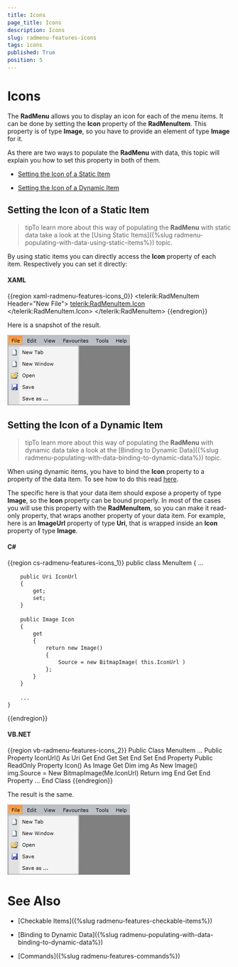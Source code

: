 ```yaml
---
title: Icons
page_title: Icons
description: Icons
slug: radmenu-features-icons
tags: icons
published: True
position: 5
---
```


# Icons

The __RadMenu__ allows you to display an icon for each of the menu items. It can be done by setting the __Icon__ property of the __RadMenuItem__. This property is of type __Image__, so you have to provide an element of type __Image__ for it.

As there are two ways to populate the __RadMenu__ with data, this topic will explain you how to set this property in both of them.

* [Setting the Icon of a Static Item](#setting-the-icon-of-a-static-item)

* [Setting the Icon of a Dynamic Item](#setting-the-icon-of-a-dynamic-item)

## Setting the Icon of a Static Item

>tipTo learn more about this way of populating the __RadMenu__ with static data take a look at the [Using Static Items]({%slug radmenu-populating-with-data-using-static-items%}) topic.

By using static items you can directly access the __Icon__ property of each item. Respectively you can set it directly:

#### __XAML__

{{region xaml-radmenu-features-icons_0}}
	<telerik:RadMenuItem Header="New File">
	    <telerik:RadMenuItem.Icon>
	        <Image Source="/Images/newFile.png"
	               Stretch="None" />
	    </telerik:RadMenuItem.Icon>
	</telerik:RadMenuItem>
{{endregion}}

Here is a snapshot of the result.

![](images/RadMenu_Features_Icons_01.png)

## Setting the Icon of a Dynamic Item

>tipTo learn more about this way of populating the __RadMenu__ with dynamic data take a look at the [Binding to Dynamic Data]({%slug radmenu-populating-with-data-binding-to-dynamic-data%}) topic.

When using dynamic items, you have to bind the __Icon__ property to a property of the data item. To see how to do this read [here](#Using_ContainerBindings).

The specific here is that your data item should expose a property of type __Image__, so the __Icon__ property can be bound properly. In most of the cases you will use this property with the __RadMenuItem__, so you can make it read-only property, that wraps another property of your data item. For example, here is an __ImageUrl__ property of type __Uri__, that is wrapped inside an __Icon__ property of type __Image__.

#### __C#__

{{region cs-radmenu-features-icons_1}}
	public class MenuItem
	{
	    ...
	
	    public Uri IconUrl
	    {
	        get;
	        set;
	    }
	
	    public Image Icon
	    {
	        get
	        {
	            return new Image()
	            {
	                Source = new BitmapImage( this.IconUrl )
	            };
	        }
	    }
	
	    ...
	}
{{endregion}}

#### __VB.NET__

{{region vb-radmenu-features-icons_2}}
	Public Class MenuItem
	 ...
	 Public Property IconUrl() As Uri
	  Get
	  End Get
	  Set
	  End Set
	 End Property
	 Public ReadOnly Property Icon() As Image
	  Get
	   Dim img As New Image()
	   img.Source = New BitmapImage(Me.IconUrl)
	   Return img
	  End Get
	 End Property
	 ...
	End Class
{{endregion}}

The result is the same.

![](images/RadMenu_Features_Icons_01.png)

# See Also

 * [Checkable Items]({%slug radmenu-features-checkable-items%})

 * [Binding to Dynamic Data]({%slug radmenu-populating-with-data-binding-to-dynamic-data%})

 * [Commands]({%slug radmenu-features-commands%})
